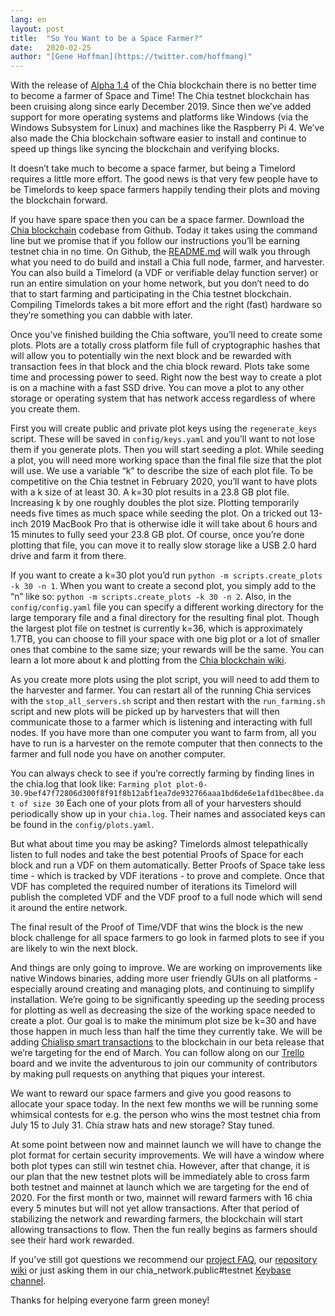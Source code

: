 ```yaml
---
lang: en
layout: post
title:  "So You Want to be a Space Farmer?"
date:   2020-02-25
author: "[Gene Hoffman](https://twitter.com/hoffmang)"
---
```


With the release of [Alpha 1.4](https://github.com/Chia-Network/chia-blockchain/releases/tag/alpha-1.4) of the Chia blockchain there is no better time to become a farmer of Space and Time! The Chia testnet blockchain has been cruising along since early December 2019. Since then we’ve added support for more operating systems and platforms like Windows (via the Windows Subsystem for Linux) and machines like the Raspberry Pi 4. We’ve also made the Chia blockchain software easier to install and continue to speed up things like syncing the blockchain and verifying blocks.

It doesn’t take much to become a space farmer, but being a Timelord requires a little more effort. The good news is that very few people have to be Timelords to keep space farmers happily tending their plots and moving the blockchain forward.

If you have spare space then you can be a space farmer. Download the [Chia blockchain](https://github.com/Chia-Network/chia-blockchain) codebase from Github. Today it takes using the command line but we promise that if you follow our instructions you’ll be earning testnet chia in no time. On Github, the [README.md](https://github.com/Chia-Network/chia-blockchain/blob/master/README.md) will walk you through what you need to do build and install a Chia full node, farmer, and harvester. You can also build a Timelord (a VDF or verifiable delay function server) or run an entire simulation on your home network, but you don’t need to do that to start farming and participating in the Chia testnet blockchain. Compiling Timelords takes a bit more effort and the right (fast) hardware so they’re something you can dabble with later.

Once you’ve finished building the Chia software, you’ll need to create some plots. Plots are a totally cross platform file full of cryptographic hashes that will allow you to potentially win the next block and be rewarded with transaction fees in that block and the chia block reward. Plots take some time and processing power to seed. Right now the best way to create a plot is on a machine with a fast SSD drive. You can move a plot to any other storage or operating system that has network access regardless of where you create them.

First you will create public and private plot keys using the `regenerate_keys` script. These will be saved in `config/keys.yaml` and you’ll want to not lose them if you generate plots. Then you will start seeding a plot. While seeding a plot, you will need more working space than the final file size that the plot will use. We use a variable “k” to describe the size of each plot file. To be competitive on the Chia testnet in February 2020, you’ll want to have plots with a k size of at least 30. A k=30 plot results in a 23.8 GB plot file. Increasing k by one roughly doubles the plot size. Plotting temporarily needs five times as much space while seeding the plot. On a tricked out 13-inch 2019 MacBook Pro that is otherwise idle it will take about 6 hours and 15 minutes to fully seed your 23.8 GB plot. Of course, once you’re done plotting that file, you can move it to really slow storage like a USB 2.0 hard drive and farm it from there.

If you want to create a k=30 plot you’d run `python -m scripts.create_plots -k 30 -n 1`. When you want to create a second plot, you simply add to the “n” like so: `python -m scripts.create_plots -k 30 -n 2`. Also, in the `config/config.yaml` file you can specify a different working directory for the large temporary file and a final directory for the resulting final plot. Though the largest plot file on testnet is currently k=36, which is approximately 1.7TB, you can choose to fill your space with one big plot or a lot of smaller ones that combine to the same size; your rewards will be the same. You can learn a lot more about k and plotting from the [Chia blockchain wiki](https://github.com/Chia-Network/chia-blockchain/wiki).

As you create more plots using the plot script, you will need to add them to the harvester and farmer. You can restart all of the running Chia services with the `stop_all_servers.sh` script and then restart with the `run_farming.sh` script and new plots will be picked up by harvesters that will then communicate those to a farmer which is listening and interacting with full nodes. If you have more than one computer you want to farm from, all you have to run is a harvester on the remote computer that then connects to the farmer and full node you have on another computer.

You can always check to see if you’re correctly farming by finding lines in the chia.log that look like:
`Farming plot plot-0-30.9bef47f72806d300f8f91f8b12abf1ea7de932766aaa1bd6de6e1afd1bec8bee.dat of size 30`
Each one of your plots from all of your harvesters should periodically show up in your `chia.log`. Their names and associated keys can be found in the `config/plots.yaml`.

But what about time you may be asking? Timelords almost telepathically listen to full nodes and take the best potential Proofs of Space for each block and run a VDF on them automatically. Better Proofs of Space take less time - which is tracked by VDF iterations - to prove and complete. Once that VDF has completed the required number of iterations its Timelord will publish the completed VDF and the VDF proof to a full node which will send it around the entire network.

The final result of the Proof of Time/VDF that wins the block is the new block challenge for all space farmers to go look in farmed plots to see if you are likely to win the next block.

And things are only going to improve. We are working on improvements like native Windows binaries, adding more user friendly GUIs on all platforms - especially around creating and managing plots, and continuing to simplify installation. We’re going to be significantly speeding up the seeding process for plotting as well as decreasing the size of the working space needed to create a plot. Our goal is to make the minimum plot size be k=30 and have those happen in much less than half the time they currently take. We will be adding [Chialisp smart transactions](https://www.chia.net/2019/11/27/chialisp.en.html) to the blockchain in our beta release that we’re targeting for the end of March. You can follow along on our [Trello](https://trello.com/b/ZuNx7sET/engineering-core) board and we invite the adventurous to join our community of contributors by making pull requests on anything that piques your interest.

We want to reward our space farmers and give you good reasons to allocate your space today. In the next few months we will be running some whimsical contests for e.g. the person who wins the most testnet chia from July 15 to July 31. Chia straw hats and new storage? Stay tuned.

At some point between now and mainnet launch we will have to change the plot format for certain security improvements. We will have a window where both plot types can still win testnet chia. However, after that change, it is our plan that the new testnet plots will be immediately able to cross farm both testnet and mainnet at launch which we are targeting for the end of 2020. For the first month or two, mainnet will reward farmers with 16 chia every 5 minutes but will not yet allow transactions. After that period of stabilizing the network and rewarding farmers, the blockchain will start allowing transactions to flow. Then the fun really begins as farmers should see their hard work rewarded.

If you’ve still got questions we recommend our [project FAQ](https://www.chia.net/faq/), our [repository wiki](https://github.com/Chia-Network/chia-blockchain/wiki) or just asking them in our chia_network.public#testnet [Keybase channel](https://keybase.io/team/chia_network.public).

Thanks for helping everyone farm green money!
